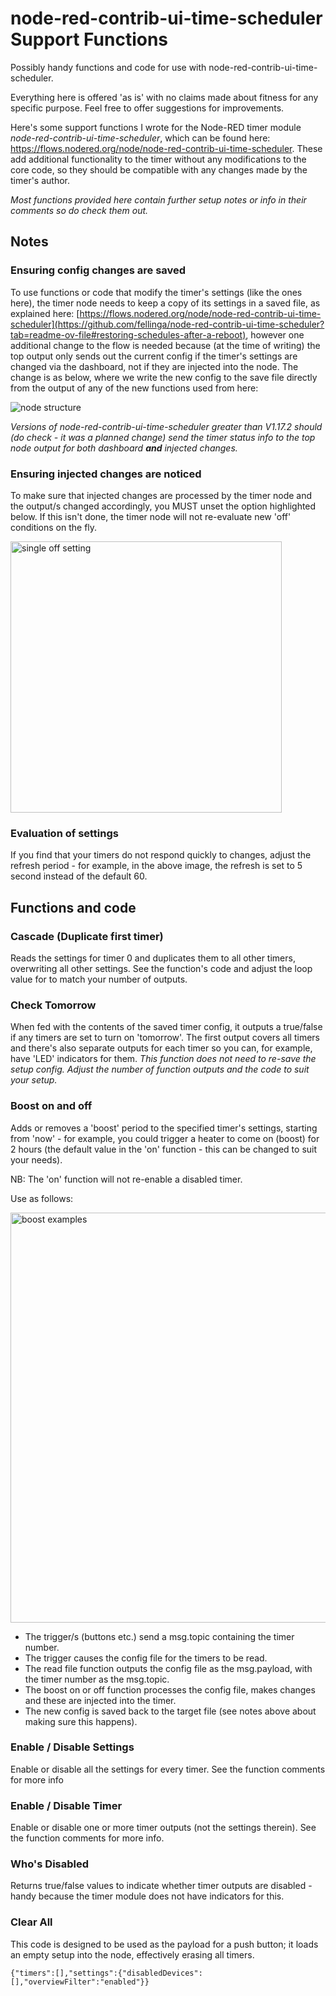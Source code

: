 # node-red-contrib-ui-time-scheduler Support Functions
Possibly handy functions and code for use with node-red-contrib-ui-time-scheduler.

Everything here is offered 'as is' with no claims made about fitness for any specific purpose. Feel free to offer suggestions for improvements.

Here's some support functions I wrote for the Node-RED timer module *node-red-contrib-ui-time-scheduler*, which can be found here: https://flows.nodered.org/node/node-red-contrib-ui-time-scheduler. These add additional functionality to the timer without any modifications to the core code, so they should be compatible with any changes made by the timer's author.

*Most functions provided here contain further setup notes or info in their comments so do check them out.*

## Notes

### Ensuring config changes are saved
To use functions or code that modify the timer's settings (like the ones here), the timer node needs to keep a copy of its settings in a saved file, as explained here: [https://flows.nodered.org/node/node-red-contrib-ui-time-scheduler](https://github.com/fellinga/node-red-contrib-ui-time-scheduler?tab=readme-ov-file#restoring-schedules-after-a-reboot), however one additional change to the flow is needed because (at the time of writing) the top output only sends out the current config if the timer's settings are changed via the dashboard, not if they are injected into the node. The change is as below, where we write the new config to the save file directly from the output of any of the new functions used from here:

![node structure](https://github.com/linker3000/node-red-contrib-ui-time-scheduler-support-functions/assets/19429471/7a75c216-51e3-4c52-9ee6-ae4d8b641327)

*Versions of node-red-contrib-ui-time-scheduler greater than V1.17.2 should (do check - it was a planned change) send the timer status info to the top node output for both dashboard **and** injected changes.*

### Ensuring injected changes are noticed

To make sure that injected changes are processed by the timer node and the output/s changed accordingly, you MUST unset the option highlighted below. If this isn't done, the timer node will not re-evaluate new
'off' conditions on the fly.

<img width="434" alt="single off setting" src="https://github.com/linker3000/node-red-contrib-ui-time-scheduler-support-functions/assets/19429471/25e7721d-7e5d-4192-b4a3-63d01f370724">

### Evaluation of settings

If you find that your timers do not respond quickly to changes, adjust the refresh period - for example, in the above image, the refresh is set to 5 second instead of the default 60.

## Functions and code

### Cascade (Duplicate first timer)
Reads the settings for timer 0 and duplicates them to all other timers, overwriting all other settings. See the function's code and adjust the loop value for 
to match your number of outputs.

### Check Tomorrow

When fed with the contents of the saved timer config, it outputs a true/false if any timers are set to turn on 'tomorrow'. The first output covers all timers and there's also separate outputs for each timer so you can, for example, have 'LED' indicators for them. *This function does not need to re-save the setup config. Adjust the number of function outputs and the code to suit your setup.* 

### Boost on and off

Adds or removes a 'boost' period to the specified timer's settings, starting from 'now' - for example, you could trigger a heater to come on (boost) for 2 hours (the default value in the 'on' function - this can be changed to suit your needs).

NB: The 'on' function will not re-enable a disabled timer.

Use as follows:

<img width="656" alt="boost examples" src="https://github.com/linker3000/node-red-contrib-ui-time-scheduler-support-functions/assets/19429471/c5d8a139-443c-443f-82c0-d9cd9d47aed7">

* The trigger/s (buttons etc.) send a msg.topic containing the timer number.
* The trigger causes the config file for the timers to be read.
* The read file function outputs the config file as the msg.payload, with the timer number as the msg.topic.
* The boost on or off function processes the config file, makes changes and these are injected into the timer.
* The new config is saved back to the target file (see notes above about making sure this happens).

### Enable / Disable Settings

Enable or disable all the settings for every timer. See the function comments for more info

### Enable / Disable Timer

Enable or disable one or more timer outputs (not the settings therein). See the function comments for more info.

### Who's Disabled

Returns true/false values to indicate whether timer outputs are disabled - handy because the timer module does not have indicators for this.

### Clear All

This code is designed to be used as the payload for a push button; it loads an empty setup into the node, effectively erasing all timers.

``{"timers":[],"settings":{"disabledDevices":[],"overviewFilter":"enabled"}}``

